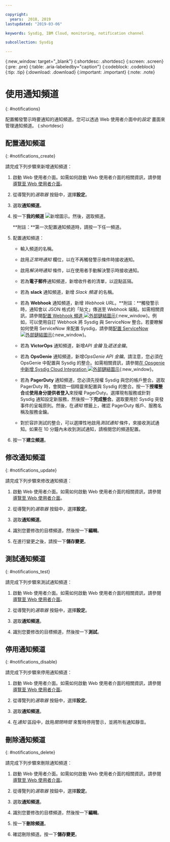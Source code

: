 ```yaml
---

copyright:
  years:  2018, 2019
lastupdated: "2019-03-06"

keywords: Sysdig, IBM Cloud, monitoring, notification channel

subcollection: Sysdig

---
```


{:new_window: target="_blank"}
{:shortdesc: .shortdesc}
{:screen: .screen}
{:pre: .pre}
{:table: .aria-labeledby="caption"}
{:codeblock: .codeblock}
{:tip: .tip}
{:download: .download}
{:important: .important}
{:note: .note}


# 使用通知頻道
{: #notifications}

配置觸發警示時要通知的通知頻道。您可以透過 Web 使用者介面中的*設定* 畫面來管理通知頻道。
{:shortdesc}
 

## 配置通知頻道
{: #notifications_create}

請完成下列步驟來新增通知頻道：

1. 啟動 Web 使用者介面。如需如何啟動 Web 使用者介面的相關資訊，請參閱[導覽至 Web 使用者介面](/docs/services/Monitoring-with-Sysdig?topic=Sysdig-launch#launch)。 
    
2. 從導覽列的*選取器* 按鈕中，選擇**設定**。

3. 選取**通知頻道**。

4. 按一下**我的頻道** ![新增圖示](../images/add.png)。然後，選取頻道。

    **附註：**第一次配置通知頻道時，請按一下任一頻道。

5. 配置通知頻道：

    * 輸入頻道的名稱。

    * 啟用*正常時通知* 欄位，以在不再觸發警示條件時接收通知。

    * 啟用*解決時通知* 條件，以在使用者手動解決警示時接收通知。

    * 若為**電子郵件**通知頻道，新增收件者的清單，以逗點區隔。

    * 若為 **slack** 通知頻道，新增 *Slack 頻道* 的名稱。

    * 若為 **Webhook** 通知頻道，新增 *Webhook URL*。**附註：**觸發警示時，通知會以 JSON 格式的「貼文」傳送至 Webhook 端點。如需相關資訊，請參閱[配置 Webhook 頻道 ![外部鏈結圖示](../../icons/launch-glyph.svg "外部鏈結圖示")](https://sysdigdocs.atlassian.net/wiki/spaces/Platform/pages/242843679/Configure+a+Webhook+Channel){:new_window}。例如，可以使用自訂 Webhook 將 Sysdig 與 ServiceNow 整合。若要瞭解如何使用 ServiceNow 來配置 Sysdig，請參閱[配置 ServiceNow ![外部鏈結圖示](../../icons/launch-glyph.svg "外部鏈結圖示")](https://sysdigdocs.atlassian.net/wiki/spaces/Platform/pages/242942035/Configure+ServiceNow){:new_window}。

    * 若為 **VictorOps** 通知頻道，新增*API 金鑰* 及*遞送金鑰*。

    * 若為 **OpsGenie** 通知頻道，新增*OpsGenie API 金鑰*。請注意，您必須在 OpsGenie 中配置與 Sysdig 的整合。如需相關資訊，請參閱[在 Opsgenie 中新增 Sysdig Cloud Integration ![外部鏈結圖示](../../icons/launch-glyph.svg "外部鏈結圖示")](https://docs.opsgenie.com/v1.0/docs/sysdig-cloud-integration){:new_window}。

    * 若為 **PagerDuty** 通知頻道，您必須先授權 Sysdig 與您的帳戶整合。選取 PagerDuty 時，會開啟一個精靈來配置與 Sysdig 的整合。按一下**授權整合**或**使用身分提供者登入**來授權 PagerDuty。選擇現有服務或針對 Sysdig 通知設定新服務，然後按一下**完成整合**。選取要用於 Sysdig 突發事件的呈報原則。然後，在*通知* 標籤上，確認 PagerDuty 帳戶、服務名稱及服務金鑰。 

    * 對於容許測試的整合，可以選擇性地啟用*測試通知* 條件，來接收測試通知。如果在 10 分鐘內未收到測試通知，請檢閱您的頻道配置。 

6. 按一下**建立頻道**。 



## 修改通知頻道
{: #notifications_update}

請完成下列步驟來修改通知頻道：

1. 啟動 Web 使用者介面。如需如何啟動 Web 使用者介面的相關資訊，請參閱[導覽至 Web 使用者介面](/docs/services/Monitoring-with-Sysdig?topic=Sysdig-launch#launch)。 
    
2. 從導覽列的*選取器* 按鈕中，選擇**設定**。

3. 選取**通知頻道**。

4. 識別您要修改的目標頻道，然後按一下**編輯**。

5. 在進行變更之後，請按一下**儲存變更**。



## 測試通知頻道
{: #notifications_test}

請完成下列步驟來測試通知頻道：

1. 啟動 Web 使用者介面。如需如何啟動 Web 使用者介面的相關資訊，請參閱[導覽至 Web 使用者介面](/docs/services/Monitoring-with-Sysdig?topic=Sysdig-launch#launch)。 
    
2. 從導覽列的*選取器* 按鈕中，選擇**設定**。

3. 選取**通知頻道**。

4. 識別您要修改的目標頻道，然後按一下**測試**。



## 停用通知頻道
{: #notifications_disable}

請完成下列步驟來停用通知頻道：

1. 啟動 Web 使用者介面。如需如何啟動 Web 使用者介面的相關資訊，請參閱[導覽至 Web 使用者介面](/docs/services/Monitoring-with-Sysdig?topic=Sysdig-launch#launch)。 
    
2. 從導覽列的*選取器* 按鈕中，選擇**設定**。

3. 選取**通知頻道**。

4. 在*通知* 區段中，啟用*關閉時間* 來暫時停用警示，並將所有通知靜音。

## 刪除通知頻道
{: #notifications_delete}

請完成下列步驟來刪除通知頻道：

1. 啟動 Web 使用者介面。如需如何啟動 Web 使用者介面的相關資訊，請參閱[導覽至 Web 使用者介面](/docs/services/Monitoring-with-Sysdig?topic=Sysdig-launch#launch)。 
    
2. 從導覽列的*選取器* 按鈕中，選擇**設定**。

3. 選取**通知頻道**。

4. 識別您要修改的目標頻道，然後按一下**編輯**。

5. 按一下**刪除頻道**。

6. 確認刪除頻道。按一下**儲存變更**。




